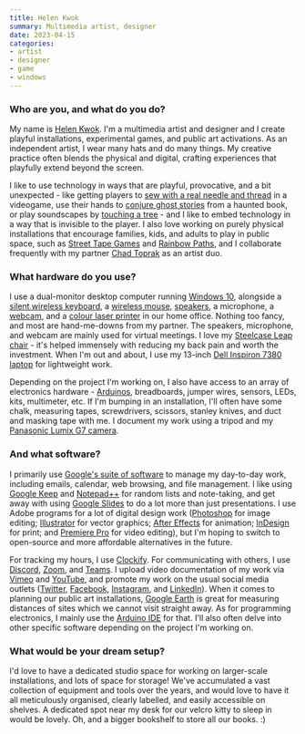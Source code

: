 ```yaml
---
title: Helen Kwok
summary: Multimedia artist, designer
date: 2023-04-15
categories:
- artist
- designer
- game
- windows
---
```


### Who are you, and what do you do?

My name is [Helen Kwok](https://helenkwok.net/ "Helen's website."). I'm a multimedia artist and designer and I create playful installations, experimental games, and public art activations. As an independent artist, I wear many hats and do many things. My creative practice often blends the physical and digital, crafting experiences that playfully extend beyond the screen. 

I like to use technology in ways that are playful, provocative, and a bit unexpected - like getting players to [sew with a real needle and thread](https://helenkwok.net/portfolio/sashiko/ "Helen's sewing game.") in a videogame, use their hands to [conjure ghost stories](https://helenkwok.net/portfolio/one-hundred-ghost-stories/ "Helen's ghost stories game.") from a haunted book, or play soundscapes by [touching a tree](https://helenkwok.net/portfolio/heartree/ "Helen's interactive tree project.") - and I like to embed technology in a way that is invisible to the player. I also love working on purely physical installations that encourage families, kids, and adults to play in public space, such as [Street Tape Games](https://streettape.games/ "A socially-distanced social game.") and [Rainbow Paths](https://rainbowpaths.games/ "A public game of rainbow paths."), and I collaborate frequently with my partner [Chad Toprak](https://twitter.com/mrchad/ "Chad's Twitter account.") as an artist duo.

### What hardware do you use?

I use a dual-monitor desktop computer running [Windows 10][windows-10], alongside a [silent wireless keyboard][mk295], a [wireless mouse][g403], [speakers][z200], a microphone, a [webcam][c270-hd], and a [colour laser printer][mfc-9330cdw] in our home office. Nothing too fancy, and most are hand-me-downs from my partner. The speakers, microphone, and webcam are mainly used for virtual meetings. I love my [Steelcase Leap chair][leap] - it's helped immensely with reducing my back pain and worth the investment. When I'm out and about, I use my 13-inch [Dell Inspiron 7380 laptop][inspiron-7380] for lightweight work. 

Depending on the project I'm working on, I also have access to an array of electronics hardware - [Arduinos][arduino], breadboards, jumper wires, sensors, LEDs, kits, multimeter, etc. If I'm bumping in an installation, I'll often have some chalk, measuring tapes, screwdrivers, scissors, stanley knives, and duct and masking tape with me. I document my work using a tripod and my [Panasonic Lumix G7 camera][lumix-dmc-g7].

### And what software?

I primarily use [Google's suite of software][g-suite] to manage my day-to-day work, including emails, calendar, web browsing, and file management. I like using [Google Keep][google-keep] and [Notepad++][notepad-plusplus] for random lists and note-taking, and get away with using [Google Slides][google-slides] to do a lot more than just presentations. I use Adobe programs for a lot of digital design work ([Photoshop][] for image editing; [Illustrator][] for vector graphics; [After Effects][after-effects] for animation; [InDesign][] for print; and [Premiere Pro][premiere-pro] for video editing), but I'm hoping to switch to open-source and more affordable alternatives in the future. 

For tracking my hours, I use [Clockify][]. For communicating with others, I use [Discord][], [Zoom][zoom.2], and [Teams][]. I upload video documentation of my work via [Vimeo][] and [YouTube][], and promote my work on the usual social media outlets ([Twitter][], [Facebook][], [Instagram][], and [LinkedIn][]). When it comes to planning our public art installations, [Google Earth][google-earth] is great for measuring distances of sites which we cannot visit straight away. As for programming electronics, I mainly use the [Arduino IDE][arduino-ide] for that. I'll also often delve into other specific software depending on the project I'm working on.

### What would be your dream setup?

I'd love to have a dedicated studio space for working on larger-scale installations, and lots of space for storage! We've accumulated a vast collection of equipment and tools over the years, and would love to have it all meticulously organised, clearly labelled, and easily accessible on shelves. A dedicated spot near my desk for our velcro kitty to sleep in would be lovely. Oh, and a bigger bookshelf to store all our books. :)

[after-effects]: https://www.adobe.com/products/aftereffects.html "Motion graphics and video editing software."
[arduino-ide]: https://www.arduino.cc/en/software "A development environment for Arduino hardware."
[arduino]: https://www.arduino.cc/ "Open-source prototyping hardware."
[c270-hd]: https://www.logitech.com/en-us/product/hd-webcam-c270.html "A webcam."
[clockify]: https://clockify.me/ "A web-based time tracker."
[discord]: https://discord.com/ "A voice and text chat service."
[facebook]: https://www.facebook.com/ "A social networking site."
[g-suite]: https://workspace.google.com/ "A hosted solution for email, calendaring and more."
[g403]: https://www.logitechg.com/en-us/products/gaming-mice/g403-hero-gaming-mouse.910-005630.html "A gaming mouse."
[google-earth]: https://earth.google.com/web/ "Software for modelling a 3D view of our planet."
[google-keep]: https://en.wikipedia.org/wiki/Google_Keep "A note-taking service."
[google-slides]: https://www.google.com/slides/about/ "Web-based presentation software."
[illustrator]: https://www.adobe.com/products/illustrator.html "A vector graphics editor."
[indesign]: https://www.adobe.com/products/indesign.html "A desktop/web publishing application."
[inspiron-7380]: https://en.wikipedia.org/wiki/Dell_Inspiron_laptop_computers#Inspiron_13_7000 "A 13 inch PC laptop."
[instagram]: https://www.instagram.com/ "A photo sharing service."
[leap]: https://www.steelcase.com/products/office-chairs/leap/ "A chair."
[linkedin]: http://web.archive.org/web/20230524165120/https://www.linkedin.com/ "A business-focused social network."
[lumix-dmc-g7]: https://en.wikipedia.org/wiki/Panasonic_Lumix_DMC-G7 "A 16 megapixel mirrorless camera."
[mfc-9330cdw]: https://www.brother.com.au/en/products/all-printers/printers/old/mfc-9330cdw-aus "A multi-function laser printer."
[mk295]: https://www.logitech.com/en-au/products/combos/mk295-keyboard-mouse-combo.920-009814.html "A quiet wireless keyboard."
[notepad-plusplus]: https://notepad-plus-plus.org/ "A free text/code editor for Windows."
[photoshop]: https://www.adobe.com/products/photoshop.html "A bitmap image editor."
[premiere-pro]: https://en.wikipedia.org/wiki/Adobe_Premiere_Pro "A video editing suite."
[teams]: https://www.microsoft.com/en-us/microsoft-teams/group-chat-software "A team collaboration service."
[twitter]: http://web.archive.org/web/20230525035323/https://twitter.com/ "An online micro-blogging platform."
[vimeo]: https://vimeo.com/ "A video sharing service."
[windows-10]: https://en.wikipedia.org/wiki/Windows_10 "An operating system."
[youtube]: https://www.youtube.com/ "A web site for watching 80's TV commercials and bad mashups."
[z200]: https://www.logitech.com/en-au/products/speakers/z200-multimedia-stereo-speakers.980-000850.html "A pair of speakers."
[zoom.2]: https://zoom.us "Video conferencing software."

